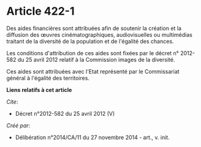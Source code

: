 # Article 422-1

Des aides financières sont attribuées afin de soutenir la création et la diffusion des œuvres cinématographiques,
audiovisuelles ou multimédias traitant de la diversité de la population et de l'égalité des chances. 

Les conditions d'attribution de ces aides sont fixées par le décret n° 2012-582 du 25 avril 2012 relatif à la Commission
images de la diversité. 

Ces aides sont attribuées avec l'Etat représenté par le Commissariat général à l'égalité des territoires.

**Liens relatifs à cet article**

_Cite_:

  - Décret n°2012-582  du 25 avril 2012 (V)

_Créé par_:

  - Délibération n°2014/CA/11 du 27 novembre 2014 - art., v. init.
